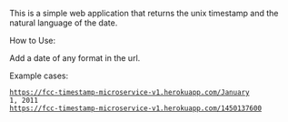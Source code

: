 <p>This is a simple web application that returns the unix timestamp and the natural language of the date.</p>

How to Use:

Add a date of any format in the url.

Example cases:

<code>https://fcc-timestamp-microservice-v1.herokuapp.com/January 1, 2011</code><br>
<code>https://fcc-timestamp-microservice-v1.herokuapp.com/1450137600</code>
